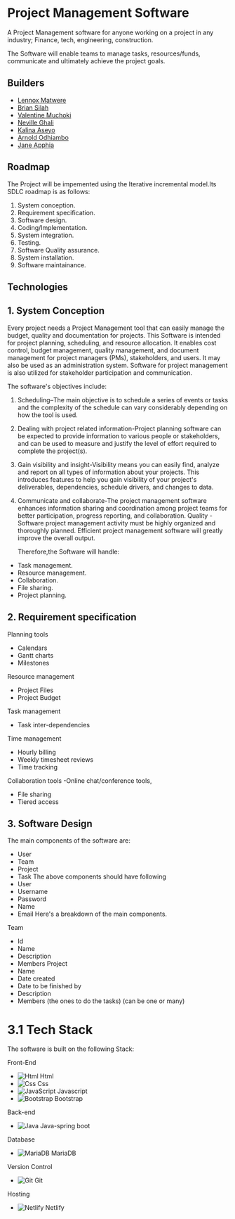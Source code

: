 # Project Management Software

A Project Management software for anyone working on a project in any industry; Finance, tech, engineering, construction.

The Software will enable teams to manage tasks, resources/funds, communicate and ultimately achieve the project goals.

## Builders

- [Lennox Matwere](https://www.github.com/strucker-eth)
- [Brian Silah](https://github.com/unpervertedkid)
- [Valentine Muchoki](https://github.com/ValentineMuchoki)
- [Neville Ghali](https://www.github.com/neville-phillippe)
- [Kalina Aseyo](https://github.com/KalinaAseyo)
- [Arnold Odhiambo](https://github.com/ArnoldBilloh)
- [Jane Apphia](https://github.com/JaneApphia)

## Roadmap
The Project will be impemented using the Iterative incremental model.Its SDLC roadmap is as follows:
1. System conception.
2. Requirement specification.
3. Software design.
4. Coding/Implementation.
5. System integration.
6. Testing.
7. Software Quality assurance.
8. System installation.
9. Software maintainance.

## Technologies
## 1. System Conception
Every project needs a Project Management tool that can easily manage the budget, quality and documentation for projects. 
This Software is intended for project planning, scheduling, and resource allocation. It enables cost control, budget management, quality management, and document management for project managers (PMs), stakeholders, and users. It may also be used as an administration system. Software for project management is also utilized for stakeholder participation and communication.


The software's objectives include:

1. Scheduling–The main objective is to schedule a series of events or tasks and the complexity of the schedule can vary considerably depending on how the tool is used.
2. Dealing with project related information-Project planning software can be expected to provide information to various people or stakeholders, and can be used to measure and justify the level of effort required to complete the project(s).
3. Gain visibility and insight-Visibility means you can easily find, analyze and report on all types of information about your projects. This introduces features to help you gain visibility of your project's deliverables, dependencies, schedule drivers, and changes to data.
4. Communicate and collaborate-The project management software enhances information sharing and coordination among project teams for better participation, progress reporting, and collaboration.
Quality -Software project management activity must be highly organized and thoroughly planned. Efficient project management software will greatly improve the overall output.


    Therefore,the Software will handle:
- Task management.
-  Resource management.
- Collaboration.
- File sharing.
- Project planning.


## 2. Requirement specification
Planning tools
- Calendars
- Gantt charts
- Milestones

Resource management
- Project Files
- Project Budget

Task management
- Task inter-dependencies

Time management
- Hourly billing
- Weekly timesheet reviews
- Time tracking

Collaboration tools
-Online chat/conference tools,
- File sharing
- Tiered access


## 3. Software Design
The main components of the software are:
- User
- Team 
- Project
- Task
The above components should have following
- User
- Username
- Password
- Name 
- Email
Here's a breakdown of the main components.

 Team
- Id
- Name 
- Description
- Members
Project
- Name 
- Date created
- Date to be finished by
- Description
- Members (the ones to do the tasks) (can be one or many)


# 3.1 Tech Stack
The software is built on the following Stack:

 Front-End
 - ![Html](https://img.shields.io/badge/html5-%23E34F26.svg?style=plastic&logo=html5&logoColor=white) Html
- ![Css](https://img.shields.io/badge/css3-%231572B6.svg?style=plastic&logo=css3&logoColor=white) Css
- ![JavaScript](https://img.shields.io/badge/javascript-%23323330.svg?style=plastic&logo=javascript&logoColor=%23F7DF1E) Javascript
- ![Bootstrap](https://img.shields.io/badge/bootstrap-%23563D7C.svg?style=plastic&logo=bootstrap&logoColor=white) Bootstrap



Back-end 
- ![Java](https://img.shields.io/badge/java-%23ED8B00.svg?style=plastic&logo=java&logoColor=white) Java-spring boot

Database
- ![MariaDB](https://img.shields.io/badge/mariadb-%2300f.svg?style=plastic&logo=mariadb&logoColor=white) MariaDB

Version Control
- ![Git](https://img.shields.io/badge/git-%23F05033.svg?style=plastic&logo=git&logoColor=white) Git

Hosting 
- ![Netlify](https://img.shields.io/badge/netlify-%2300C7B7.svg?style=plastic&logo=netlify&logoColor=white) Netlify






